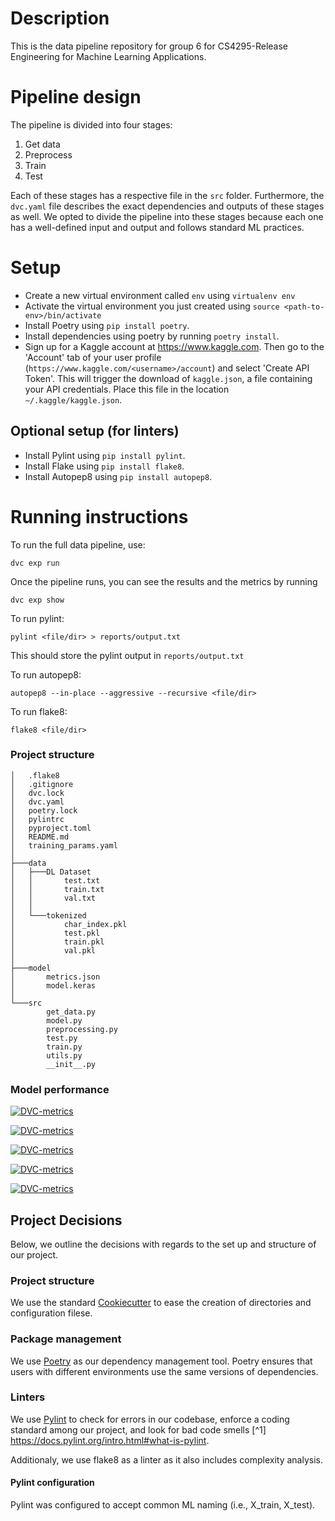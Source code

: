 

# Description

This is the data pipeline repository for group 6 for CS4295-Release Engineering for Machine Learning Applications.

# Pipeline design

The pipeline is divided into four stages:

1. Get data
2. Preprocess
3. Train
4. Test

Each of these stages has a respective file in the `src` folder. Furthermore, the `dvc.yaml` file describes the exact dependencies and outputs of these stages as well. 
We opted to divide the pipeline into these stages because each one has a well-defined input and output and follows standard ML practices.

# Setup
- Create a new virtual environment called `env` using `virtualenv env`
- Activate the virtual environment you just created using `source <path-to-env>/bin/activate`
- Install Poetry using `pip install poetry`.
- Install dependencies using poetry by running `poetry install`.
- Sign up for a Kaggle account at https://www.kaggle.com. Then go to the 'Account' tab of your user profile (`https://www.kaggle.com/<username>/account`) and select 'Create API Token'. This will trigger the download of `kaggle.json`, a file containing your API credentials. Place this file in the location `~/.kaggle/kaggle.json`.

## Optional setup (for linters)

- Install Pylint using `pip install pylint`.
- Install Flake using `pip install flake8`.
- Install Autopep8 using `pip install autopep8`.

# Running instructions

To run the full data pipeline, use:

```
dvc exp run
```
Once the pipeline runs, you can see the results and the metrics by running
```
dvc exp show
```
To run pylint:

```
pylint <file/dir> > reports/output.txt
```
This should store the pylint output in `reports/output.txt`

To run autopep8:
```
autopep8 --in-place --aggressive --recursive <file/dir>
```

To run flake8:
```
flake8 <file/dir>
```


### Project structure
``` console
│   .flake8
│   .gitignore
│   dvc.lock
│   dvc.yaml
│   poetry.lock
│   pylintrc
│   pyproject.toml
│   README.md
│   training_params.yaml
│
├───data
│   ├───DL Dataset
│   │       test.txt
│   │       train.txt
│   │       val.txt
│   │
│   └───tokenized
│           char_index.pkl
│           test.pkl
│           train.pkl
│           val.pkl
│
├───model
│       metrics.json
│       model.keras
│
└───src
        get_data.py
        model.py
        preprocessing.py
        test.py
        train.py
        utils.py
        __init__.py
```


### Model performance

[![DVC-metrics](https://img.shields.io/badge/dynamic/json?style=flat-square&colorA=grey&colorB=99ff99&label=Accuracy&url=https://raw.githubusercontent.com/remla24-team6/phishing_detection_cnn/feedback/reports/metrics.json&query=test_accuracy)](https://raw.githubusercontent.com/remla24-team6/phishing_detection_cnn/feedback/reports/metrics.json) 

[![DVC-metrics](https://img.shields.io/badge/dynamic/json?style=flat-square&colorA=grey&colorB=99ff99&label=Precision&url=https://raw.githubusercontent.com/remla24-team6/phishing_detection_cnn/feedback/reports/metrics.json&query=avg_precision)](https://raw.githubusercontent.com/remla24-team6/phishing_detection_cnn/feedback/reports/metrics.json) 

[![DVC-metrics](https://img.shields.io/badge/dynamic/json?style=flat-square&colorA=grey&colorB=99ff99&label=Recall&url=https://raw.githubusercontent.com/remla24-team6/phishing_detection_cnn/feedback/reports/metrics.json&query=avg_recall)](https://raw.githubusercontent.com/remla24-team6/phishing_detection_cnn/feedback/reports/metrics.json)

[![DVC-metrics](https://img.shields.io/badge/dynamic/json?style=flat-square&colorA=grey&colorB=99ff99&label=F-measure&url=https://raw.githubusercontent.com/remla24-team6/phishing_detection_cnn/feedback/reports/metrics.json&query=avg_f1)](https://raw.githubusercontent.com/remla24-team6/phishing_detection_cnn/feedback/reports/metrics.json) 

[![DVC-metrics](https://img.shields.io/badge/dynamic/json?style=flat-square&colorA=grey&colorB=99ff99&label=ROCAUC&url=https://raw.githubusercontent.com/remla24-team6/phishing_detection_cnn/feedback/reports/metrics.json&query=roc_auc)](https://raw.githubusercontent.com/remla24-team6/phishing_detection_cnn/feedback/reports/metrics.json) 



## Project Decisions

Below, we outline the decisions with regards to the set up and structure of our project.

### Project structure
We use the standard [Cookiecutter](https://drivendata.github.io/cookiecutter-data-science/) to ease the creation of directories and configuration filese.

### Package management
We use [Poetry](https://python-poetry.org/) as our dependency management tool. Poetry ensures that users with different environments use the same versions of dependencies. 

### Linters
We use [Pylint](https://pypi.org/project/pylint/) to check for errors in our codebase, enforce a coding standard among our project, and look for bad code smells [^1] https://docs.pylint.org/intro.html#what-is-pylint.

Additionaly, we use flake8 as a linter as it also includes complexity analysis.

#### Pylint configuration
Pylint was configured to accept common ML naming (i.e., X_train, X_test). 



